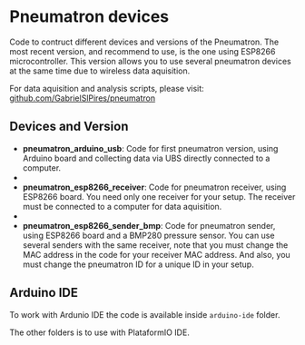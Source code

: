 # Pneumatron devices
Code to contruct different devices and versions of the Pneumatron. 
The most recent version, and recommend to use, is the one using ESP8266 microcontroller.
This version allows you to use several pneumatron devices at the same time due to wireless data aquisition.

For data aquisition and analysis scripts, please visit: [github.com/GabrielSlPires/pneumatron](https://github.com/GabrielSlPires/pneumatron)

## Devices and Version

- **pneumatron_arduino_usb**: Code for first pneumatron version, using Arduino board and collecting data via UBS directly connected to a computer.
- 
- **pneumatron_esp8266_receiver**: Code for pneumatron receiver, using ESP8266 board. You need only one receiver for your setup. The receiver must be connected to a computer for data aquisition.
- 
- **pneumatron_esp8266_sender_bmp**: Code for pneumatron sender, using ESP8266 board and a BMP280 pressure sensor. You can use several senders with the same receiver, note that you must change the MAC address in the code for your receiver MAC address. And also, you must change the pneumatron ID for a unique ID in your setup.

## Arduino IDE
To work with Ardunio IDE the code is available inside `arduino-ide` folder.

The other folders is to use with PlataformIO IDE.
